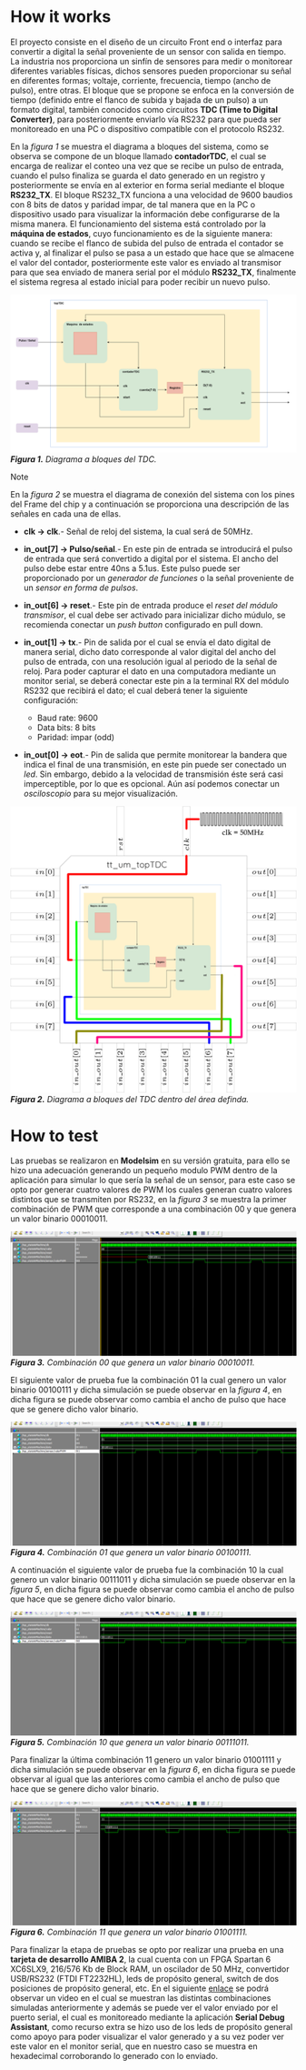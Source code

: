 <!---

This file is used to generate your project datasheet. Please fill in the information below and delete any unused
sections.

You can also include images in this folder and reference them in the markdown. Each image must be less than
512 kb in size, and the combined size of all images must be less than 1 MB.
-->

# How it works

El proyecto consiste en el diseño de un circuito Front end o interfaz para convertir a digital la señal proveniente de un sensor con salida en tiempo. La industria nos proporciona un sinfín de sensores para medir o monitorear diferentes variables físicas, dichos sensores pueden proporcionar su señal en diferentes formas; voltaje, corriente, frecuencia, tiempo (ancho de pulso), entre otras. El bloque que se propone se enfoca en la conversión de tiempo (definido entre el flanco de subida y bajada de un pulso) a un formato digital, también conocidos como circuitos **TDC (Time to Digital Converter)**, para posteriormente enviarlo vía RS232 para que pueda ser monitoreado en una PC o dispositivo compatible con el protocolo RS232. 

En la _figura 1_ se muestra el diagrama a bloques del sistema, como se observa se compone de un bloque llamado **contadorTDC**, el cual se encarga de realizar el conteo una vez que se recibe un pulso de entrada, cuando el pulso finaliza se guarda el dato generado en un registro y posteriormente se envía en al exterior en forma serial mediante el bloque **RS232_TX**. El bloque RS232_TX funciona a una velocidad de 9600 baudios con 8 bits de datos y paridad impar, de tal manera que en la PC o dispositivo usado para visualizar la información debe configurarse de la misma manera. El funcionamiento del sistema está controlado por la **máquina de estados**, cuyo funcionamiento es de la siguiente manera: cuando se recibe el flanco de subida del pulso de entrada el contador se activa y, al finalizar el pulso se pasa a un estado que hace que se almacene el valor del contador, posteriormente este valor es enviado al transmisor para que sea enviado de manera serial por el módulo **RS232_TX**, finalmente el sistema regresa al estado inicial para poder recibir un nuevo pulso. 

![](topTDC.png)
_**Figura 1.** Diagrama a bloques del TDC._

>[!NOTE] 
>En la _figura 2_ se muestra el diagrama de conexión del sistema con los pines del Frame del chip y a continuación se proporciona una descripción de las señales en cada una de ellas.
>
> - **clk -> clk**.- Señal de reloj del sistema, la cual será de 50MHz.
>   
> - **in_out[7] -> Pulso/señal**.- En este pin de entrada se introducirá el pulso de entrada que será convertido a digital por el sistema. El ancho del pulso debe estar entre 40ns a 5.1us. Este pulso puede ser proporcionado por un _generador de funciones_ o la señal proveniente de un _sensor en forma de pulsos_.
>
> - **in_out[6] -> reset**.- Este pin de entrada produce el _reset del módulo transmisor_, el cual debe ser activado para inicializar dicho múdulo, se recomienda conectar un _push button_ configurado en pull down.
>
> - **in_out[1] -> tx**.- Pin de salida por el cual se envía el dato digital de manera serial, dicho dato corresponde al valor digital del ancho del pulso de entrada, con una resolución igual al periodo de la señal de reloj. Para poder capturar el dato en una computadora mediante un monitor serial, se deberá conectar este pin a la terminal RX del módulo RS232 que recibirá el dato; el cual deberá tener la siguiente configuración:
>
>    - Baud rate: 9600
>    - Data bits: 8 bits
>    - Paridad: impar (odd)
>
> - **in_out[0] -> eot**.- Pin de salida que permite monitorear la bandera que indica el final de una transmisión, en este pin puede ser conectado un _led_. Sin embargo, debido a la velocidad de transmisión éste será casi imperceptible, por lo que es opcional. Aún así podemos conectar un _osciloscopio_ para su mejor visualización.
>

![](design.fw.png)
_**Figura 2.** Diagrama a bloques del TDC dentro del área definda._

# How to test

Las pruebas se realizaron en **Modelsim** en su versión gratuita, para ello se hizo una adecuación generando un pequeño modulo PWM dentro de la aplicación para simular lo que sería la señal de un sensor, para este caso se opto por generar cuatro valores de PWM los cuales generan cuatro valores distintos que se transmiten por RS232, en la _figura 3_ se muestra la primer combinación de PWM que corresponde a una combinación 00 y que genera un valor binario 00010011.

![](00.png)
_**Figura 3.** Combinación 00 que genera un valor binario 00010011._

El siguiente valor de prueba fue la combinación 01 la cual genero un valor binario 00100111 y dicha simulación se puede observar en la _figura 4_, en dicha figura se puede observar como cambia el ancho de pulso que hace que se genere dicho valor binario.

![](01.png)
_**Figura 4.** Combinación 01 que genera un valor binario 00100111._

A continuación el siguiente valor de prueba fue la combinación 10 la cual genero un valor binario 00111011 y dicha simulación se puede observar en la _figura 5_, en dicha figura se puede observar como cambia el ancho de pulso que hace que se genere dicho valor binario.

![](10.png)
_**Figura 5.** Combinación 10 que genera un valor binario 00111011._

Para finalizar la última combinación 11 genero un valor binario 01001111 y dicha simulación se puede observar en la _figura 6_, en dicha figura se puede observar al igual que las anteriores como cambia el ancho de pulso que hace que se genere dicho valor binario.

![](11.png)
_**Figura 6.** Combinación 11 que genera un valor binario 01001111._

Para finalizar la etapa de pruebas se opto por realizar una prueba en una **tarjeta de desarrollo AMIBA 2**, la cual cuenta con un FPGA Spartan 6 XC6SLX9, 216/576 Kb de Block RAM, un oscilador de 50 MHz, convertidor USB/RS232 (FTDI FT2232HL), leds de propósito general, switch de dos posiciones de propósito general, etc. En el siguiente [enlace](https://youtu.be/AC0O6wIpQp8) se podrá observar un video en el cual se muestran las distintas combinaciones simuladas anteriormente y además se puede ver el valor enviado por el puerto serial, el cual es monitoreado mediante la aplicación **Serial Debug Assistant**, como recurso extra se hizo uso de los leds de propósito general como apoyo para poder visualizar el valor generado y a su vez poder ver este valor en el monitor serial, que en nuestro caso se muestra en hexadecimal corroborando lo generado con lo enviado.

<!---
## External hardware

TDC
-->
